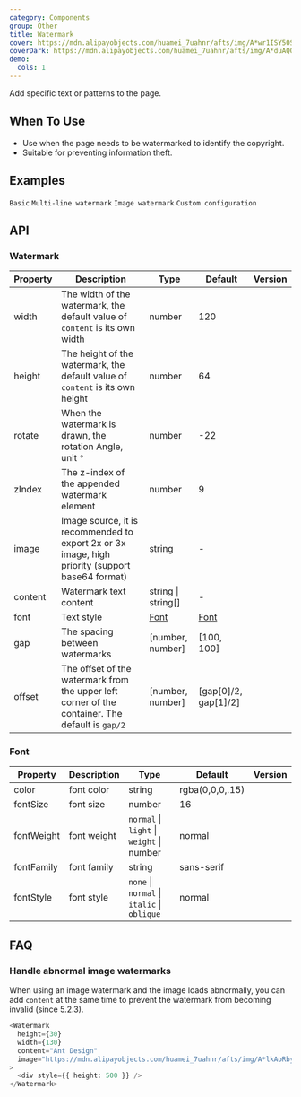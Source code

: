 ```yaml
---
category: Components
group: Other
title: Watermark
cover: https://mdn.alipayobjects.com/huamei_7uahnr/afts/img/A*wr1ISY50SyYAAAAAAAAAAAAADrJ8AQ/original
coverDark: https://mdn.alipayobjects.com/huamei_7uahnr/afts/img/A*duAQQbjHlHQAAAAAAAAAAAAADrJ8AQ/original
demo:
  cols: 1
---
```


Add specific text or patterns to the page.

## When To Use

- Use when the page needs to be watermarked to identify the copyright.
- Suitable for preventing information theft.

## Examples

<!-- prettier-ignore -->
<code src="./demo/basic.tsx">Basic</code>
<code src="./demo/multi-line.tsx">Multi-line watermark</code>
<code src="./demo/image.tsx">Image watermark</code>
<code src="./demo/custom.tsx">Custom configuration</code>

## API

### Watermark

| Property | Description                                                                                     | Type               | Default                    | Version |
| -------- | ----------------------------------------------------------------------------------------------- | ------------------ | -------------------------- | ------- |
| width    | The width of the watermark, the default value of `content` is its own width                     | number             | 120                        |         |
| height   | The height of the watermark, the default value of `content` is its own height                   | number             | 64                         |         |
| rotate   | When the watermark is drawn, the rotation Angle, unit `°`                                       | number             | -22                        |         |
| zIndex   | The z-index of the appended watermark element                                                   | number             | 9                          |         |
| image    | Image source, it is recommended to export 2x or 3x image, high priority (support base64 format) | string             | -                          |         |
| content  | Watermark text content                                                                          | string \| string[] | -                          |         |
| font     | Text style                                                                                      | [Font](#font)      | [Font](#font)              |         |
| gap      | The spacing between watermarks                                                                  | \[number, number\] | \[100, 100\]               |         |
| offset   | The offset of the watermark from the upper left corner of the container. The default is `gap/2` | \[number, number\] | \[gap\[0\]/2, gap\[1\]/2\] |         |

### Font

<!-- prettier-ignore -->
| Property | Description | Type | Default | Version |
| --- | --- | --- | --- | --- |
| color | font color | string | rgba(0,0,0,.15) |  |
| fontSize | font size | number | 16 |  |
| fontWeight | font weight | `normal` \| `light` \| `weight` \| number | normal |  |
| fontFamily | font family | string | sans-serif |  |
| fontStyle | font style  | `none` \| `normal` \| `italic` \| `oblique` | normal |  |

## FAQ

### Handle abnormal image watermarks

When using an image watermark and the image loads abnormally, you can add `content` at the same time to prevent the watermark from becoming invalid (since 5.2.3).

```typescript jsx
<Watermark
  height={30}
  width={130}
  content="Ant Design"
  image="https://mdn.alipayobjects.com/huamei_7uahnr/afts/img/A*lkAoRbywo0oAAAAAAAAAAAAADrJ8AQ/original"
>
  <div style={{ height: 500 }} />
</Watermark>
```
